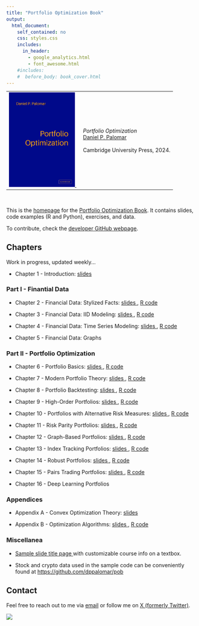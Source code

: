 ```yaml
---
title: "Portfolio Optimization Book"
output:
  html_document:
    self_contained: no
    css: styles.css
    includes:
      in_header:
        - google_analytics.html
        - font_awesome.html
    #includes:
    #  before_body: book_cover.html
---
```



<table class="imgtable"><tr><td>
<a href="https://bookdown.org/palomar/portfoliooptimizationbook">
    <img src="book_cover.jpg" alt="Portfolio Optimization book cover" width="175px" />
</a>&nbsp;</td>
<td align="left"><p><i>Portfolio Optimization</i><br />
<a href="https://www.danielppalomar.com/">Daniel P. Palomar</a> <br /><br />
Cambridge University Press, 2024.</p>
</td></tr></table>
<p><br />


This is the [homepage](https://portfoliooptimizationbook.com) for the [Portfolio Optimization Book](https://bookdown.org/palomar/portfoliooptimizationbook). It contains slides, code examples (R and Python), exercises, and data.

To contribute, check the [developer GitHub webpage](https://github.com/portfoliooptimizationbook).



## Chapters
Work in progress, updated weekly...


- Chapter 1 - Introduction:
  [slides <i class="fas fa-file-pdf"></i>](slides/slides-intro.pdf)



### Part I - Finantial Data
- Chapter 2 - Financial Data: Stylized Facts:
  [slides <i class="fas fa-file-pdf"></i>](slides/slides-stylized-facts.pdf), 
  [R code <i class="fab fa-r-project"></i>](R-code/R-stylized-facts.html)

- Chapter 3 - Financial Data: IID Modeling:
  [slides <i class="fas fa-file-pdf"></i>](slides/slides-data-iid.pdf),
  [R code <i class="fab fa-r-project"></i>](R-code/R-data-iid.html)

- Chapter 4 - Financial Data: Time Series Modeling:
  [slides <i class="fas fa-file-pdf"></i>](slides/slides-data-time-series.pdf),
  [R code <i class="fab fa-r-project"></i>](R-code/R-data-time-series.html)

- Chapter 5 - Financial Data: Graphs



### Part II - Portfolio Optimization
- Chapter 6 - Portfolio Basics: 
  [slides <i class="fas fa-file-pdf"></i>](slides/slides-portfolio-basics.pdf),
  [R code <i class="fab fa-r-project"></i>](R-code/R-portfolio-basics.html)

- Chapter 7 - Modern Portfolio Theory: 
  [slides <i class="fas fa-file-pdf"></i>](slides/slides-modern-portfolio-theory.pdf),
  [R code <i class="fab fa-r-project"></i>](R-code/R-modern-portfolio-theory.html)

- Chapter 8 - Portfolio Backtesting: 
  [slides <i class="fas fa-file-pdf"></i>](slides/slides-backtesting.pdf),
  [R code <i class="fab fa-r-project"></i>](R-code/R-backtesting.html)

- Chapter 9 - High-Order Portfolios:
  [slides <i class="fas fa-file-pdf"></i>](slides/slides-high-order-portfolios.pdf),
  [R code <i class="fab fa-r-project"></i>](R-code/R-high-order-portfolios.html)

- Chapter 10 - Portfolios with Alternative Risk Measures:
  [slides <i class="fas fa-file-pdf"></i>](slides/slides-alt-risk-portfolios.pdf),
  [R code <i class="fab fa-r-project"></i>](R-code/R-alt-risk-portfolios.html)

- Chapter 11 - Risk Parity Portfolios:
  [slides <i class="fas fa-file-pdf"></i>](slides/slides-rpp.pdf),
  [R code <i class="fab fa-r-project"></i>](R-code/R-rpp.html)

- Chapter 12 - Graph-Based Portfolios:
  [slides <i class="fas fa-file-pdf"></i>](slides/slides-graph-portfolios.pdf),
  [R code <i class="fab fa-r-project"></i>](R-code/R-graph-portfolios.html)

- Chapter 13 - Index Tracking Portfolios:
  [slides <i class="fas fa-file-pdf"></i>](slides/slides-index-tracking.pdf),
  [R code <i class="fab fa-r-project"></i>](R-code/R-index-tracking.html)

- Chapter 14 - Robust Portfolios:
  [slides <i class="fas fa-file-pdf"></i>](slides/slides-robust-portfolios.pdf),
  [R code <i class="fab fa-r-project"></i>](R-code/R-robust-portfolios.html)

- Chapter 15 - Pairs Trading Portfolios:
  [slides <i class="fas fa-file-pdf"></i>](slides/slides-pairs-trading.pdf),
  [R code <i class="fab fa-r-project"></i>](R-code/R-pairs-trading.html)

- Chapter 16 - Deep Learning Portfolios



### Appendices
- Appendix A - Convex Optimization Theory:
  [slides <i class="fas fa-file-pdf"></i>](slides/slides-convex-optimization-theory.pdf)

- Appendix B - Optimization Algorithms:
  [slides <i class="fas fa-file-pdf"></i>](slides/slides-optimization-algorithms.pdf), 
  [R code <i class="fab fa-r-project"></i>](R-code/R-optimization-algorithms.html)



### Miscellanea

- [Sample slide title page <i class="fas fa-file-pdf"></i>](slides/sample-slides-title-page.pdf) with customizable course info on a textbox.

- Stock and crypto data used in the sample code can be conveniently found at https://github.com/dppalomar/pob




## Contact
Feel free to reach out to me via [email](mailto:daniel.p.palomar@gmail.com) or follow me on [X (formerly Twitter)](https://twitter.com/danielppalomar).

![](https://visitor-badge.laobi.icu/badge?page_id=portfoliooptimizationbook.com)



